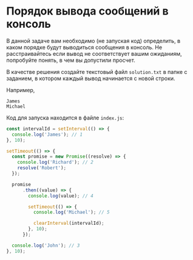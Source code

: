 # Порядок вывода сообщений в консоль

В данной задаче вам необходимо (не запуская код) определить, в каком порядке будут выводиться 
сообщения в консоль. Не расстраивайтесь если вывод не соответствует вашим ожиданиям, попробуйте 
понять, в чем вы допустили просчет.

В качестве решения создайте текстовый файл `solution.txt` в папке с заданием, в котором каждый вывод
начинается с новой строки. 

Например,
```text
James
Michael
```

Код для запуска находится в файле `index.js`:
```js
const intervalId = setInterval(() => {
  console.log('James'); // 1
}, 10);

setTimeout(() => {
  const promise = new Promise((resolve) => {
    console.log('Richard'); // 2
    resolve('Robert');
  });

  promise
      .then((value) => {
        console.log(value); // 4

        setTimeout(() => {
          console.log('Michael'); // 5

          clearInterval(intervalId);
        }, 10);
      });

  console.log('John'); // 3
}, 10);
```
